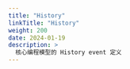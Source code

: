 ```yaml
---
title: "History"
linkTitle: "History"
weight: 200
date: 2024-01-19
description: >
  核心编程模型的 History event 定义
---
```


